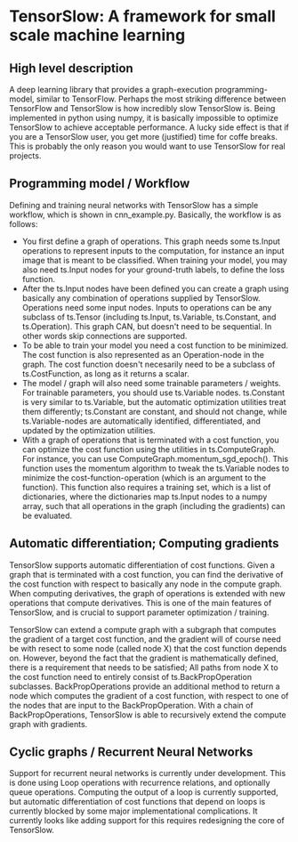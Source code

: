 # TensorSlow: A framework for small scale machine learning

## High level description
A deep learning library that provides a graph-execution programming-model, similar to TensorFlow. Perhaps the most striking difference between TensorFlow and TensorSlow is how incredibly slow TensorSlow is. Being implemented in python using numpy, it is basically impossible to optimize TensorSlow to achieve acceptable performance. A lucky side effect is that if you are a TensorSlow user, you get more (justified) time for coffe breaks. This is probably the only reason you would want to use TensorSlow for real projects.

## Programming model / Workflow
Defining and training neural networks with TensorSlow has a simple workflow, which is shown in cnn_example.py. Basically, the workflow is as follows:

* You first define a graph of operations. This graph needs some ts.Input operations to represent inputs to the computation, for instance an input image that is meant to be classified. When training your model, you may also need ts.Input nodes for your ground-truth labels, to define the loss function.
* After the ts.Input nodes have been defined you can create a graph using basically any combination of operations supplied by TensorSlow. Operations need some input nodes. Inputs to operations can be any subclass of ts.Tensor (including ts.Input, ts.Variable, ts.Constant, and ts.Operation). This graph CAN, but doesn't need to be sequential. In other words skip connections are supported.
* To be able to train your model you need a cost function to be minimized. The cost function is also represented as an Operation-node in the graph. The cost function doesn't necesarily need to be a subclass of ts.CostFunction, as long as it returns a scalar.
* The model / graph will also need some trainable parameters / weights. For trainable parameters, you should use ts.Variable nodes. ts.Constant is very similar to ts.Variable, but the automatic optimization utilities treat them differently; ts.Constant are constant, and should not change, while ts.Variable-nodes are automatically identified, differentiated, and updated by the optimization utilities.
* With a graph of operations that is terminated with a cost function, you can optimize the cost function using the utilities in ts.ComputeGraph. For instance, you can use ComputeGraph.momentum_sgd_epoch(). This function uses the momentum algorithm to tweak the ts.Variable nodes to minimize the cost-function-operation (which is an argument to the function). This function also requires a training set, which is a list of dictionaries, where the dictionaries map ts.Input nodes to a numpy array, such that all operations in the graph (including the gradients) can be evaluated.

## Automatic differentiation; Computing gradients
TensorSlow supports automatic differentiation of cost functions. Given a graph that is terminated with a cost function, you can find the derivative of the cost function with respect to basically any node in the compute graph. When computing derivatives, the graph of operations is extended with new operations that compute derivatives. This is one of the main features of TensorSlow, and is crucial to support parameter optimization / training.

TensorSlow can extend a compute graph with a subgraph that computes the gradient of a target cost function, and the gradient will of course need be with resect to some node (called node X) that the cost function depends on. However, beyond the fact that the gradient is mathematically defined, there is a requirement that needs to be satisfied; All paths from node X to the cost function need to entirely consist of ts.BackPropOperation subclasses. BackPropOperations provide an additional method to return a node which computes the gradient of a cost function, with respect to one of the nodes that are input to the BackPropOperation. With a chain of BackPropOperations, TensorSlow is able to recursively extend the compute graph with gradients.

## Cyclic graphs / Recurrent Neural Networks
Support for recurrent neural networks is currently under development. This is done using Loop operations with recurrence relations, and optionally queue operations. Computing the output of a loop is currently supported, but automatic differentiation of cost functions that depend on loops is currently blocked by some major implementational complications. It currently looks like adding support for this requires redesigning the core of TensorSlow.

